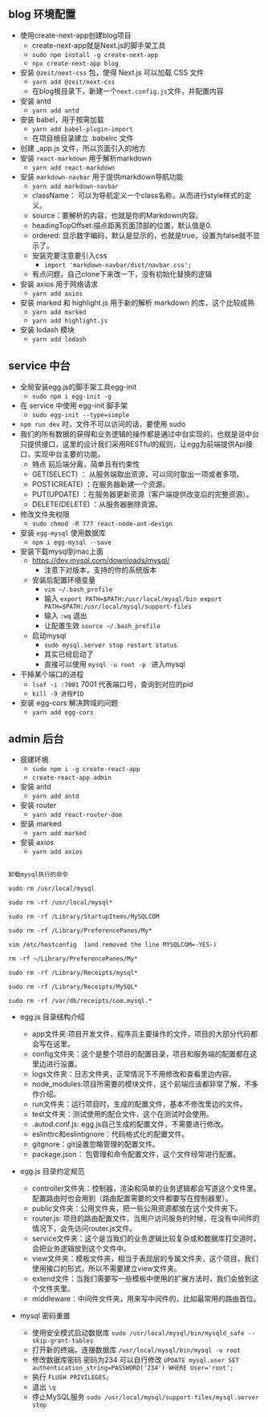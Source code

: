 ## blog 环境配置

* 使用create-next-app创建blog项目
    * create-next-app就是Next.js的脚手架工具
    * `sudo npm install -g create-next-app`
    * `npx create-next-app blog`
* 安装 `@zeit/next-css` 包，使得 Next.js 可以加载 CSS 文件
    * `yarn add @zeit/next-css`
    *  在blog根目录下，新建一个`next.config.js`文件，并配置内容
* 安装 antd
    * `yarn add antd `
* 安装 babel，用于按需加载
    * `yarn add babel-plugin-import`
    * 在项目根目录建立 .babelrc 文件
* 创建 _app.js 文件，所以页面引入的地方
* 安装 `react-markdown` 用于解析markdown
    * `yarn add react-markdown`
* 安装 `markdown-navbar` 用于提供markdown导航功能
    * `yarn add markdown-navbar`
    * className： 可以为导航定义一个class名称，从而进行style样式的定义。
    * source：要解析的内容，也就是你的Markdown内容。
    * headingTopOffset:描点距离页面顶部的位置，默认值是0.
    * ordered: 显示数字编码，默认是显示的，也就是true，设置为false就不显示了。
    * 安装完要注意要引入css
        * `import 'markdown-navbar/dist/navbar.css';`
    * 有点问题，自己clone下来改一下，没有初始化替换的逻辑
* 安装 axios 用于网络请求
    * `yarn add axios`
* 安装 marked 和 highlight.js 用于新的解析 markdown 的库，这个比较成熟
    * `yarn add marked`
    * `yarn add highlight.js`
* 安装 lodash 模块
    * `yarn add lodash`


## service 中台

* 全局安装egg.js的脚手架工具egg-init
    * `sudo npm i egg-init -g`
* 在 service 中使用 egg-init 脚手架
    * `sudo egg-init --type=simple`
* `npm run dev` 时，文件不可以访问的话，要使用 sudo
* 我们的所有数据的获得和业务逻辑的操作都是通过中台实现的，也就是说中台只提供接口，这里的设计我们采用RESTful的规则，让egg为前端提供Api接口，实现中台主要的功能。
    * 特点 前后端分离，简单且有约束性
    * GET(SELECT) ： 从服务端取出资源，可以同时取出一项或者多项。
    * POST(CREATE) ：在服务器新建一个资源。
    * PUT(UPDATE) ：在服务器更新资源（客户端提供改变后的完整资源）。
    * DELETE(DELETE) ：从服务器删除资源。
* 修改文件夹权限
    * `sudo chmod -R 777 react-node-ant-design`
* 安装 `egg-mysql` 使用数据库
    * `npm i egg-mysql --save`
* 安装下载mysql到mac上面
    * https://dev.mysql.com/downloads/mysql/
        * 注意下对版本，支持的你的系统版本
    * 安装后配置环境变量
        * `vim ~/.bash_profile`
        * 输入 `export PATH=$PATH:/usr/local/mysql/bin export PATH=$PATH:/usr/local/mysql/support-files`
        * 输入 `:wq` 退出
        * 让配置生效 `source ~/.bash_profile `
    * 启动mysql
        * `sudo mysql.server stop restart status`
        * 其实已经启动了
        * 直接可以使用 `mysql -u root -p ` 进入mysql
* 干掉某个端口的进程
    * `lsof -i :7001` 7001 代表端口号，查询到对应的pid
    * `kill -9 进程PID`
* 安装 egg-cors 解决跨域的问题
    * `yarn add egg-cors`


## admin 后台
* 搭建环境
    * `sudo npm i -g create-react-app`
    * `create-react-app admin`
* 安装 antd
    * `yarn add antd`
* 安装 router
    * `yarn add react-router-dom`
* 安装 marked
    * `yarn add marked`
* 安装 axios
    * `yarn add axios`

```

卸载mysql执行的命令

sudo rm /usr/local/mysql

sudo rm -rf /usr/local/mysql*

sudo rm -rf /Library/StartupItems/MySQLCOM

sudo rm -rf /Library/PreferencePanes/My*

vim /etc/hostconfig  (and removed the line MYSQLCOM=-YES-)

rm -rf ~/Library/PreferencePanes/My*

sudo rm -rf /Library/Receipts/mysql*

sudo rm -rf /Library/Receipts/MySQL*

sudo rm -rf /var/db/receipts/com.mysql.*

```


* egg.js 目录结构介绍
    * app文件夹:项目开发文件，程序员主要操作的文件，项目的大部分代码都会写在这里。
    * config文件夹：这个是整个项目的配置目录，项目和服务端的配置都在这里边进行设置。
    * logs文件夹：日志文件夹，正常情况下不用修改和查看里边内容。
    * node_modules:项目所需要的模块文件，这个前端应该都非常了解，不多作介绍。
    * run文件夹：运行项目时，生成的配置文件，基本不修改里边的文件。
    * test文件夹：测试使用的配合文件，这个在测试时会使用。
    * .autod.conf.js: egg.js自己生成的配置文件，不需要进行修改。
    * eslinttrc和eslintignore：代码格式化的配置文件。
    * gitgnore：git设置忽略管理的配置文件。
    * package.json： 包管理和命令配置文件，这个文件经常进行配置。

* egg.js 目录约定规范
    * controller文件夹：控制器，渲染和简单的业务逻辑都会写道这个文件里。配置路由时也会用到（路由配置需要的文件都要写在控制器里）。
    * public文件夹：公用文件夹，把一些公用资源都放在这个文件夹下。
    * router.js: 项目的路由配置文件，当用户访问服务的时候，在没有中间件的情况下，会先访问router.js文件。
    * service文件夹：这个是当我们的业务逻辑比较复杂或和数据库打交道时，会把业务逻辑放到这个文件中。
    * view文件夹：模板文件夹，相当于表现层的专属文件夹，这个项目，我们使用接口的形式，所以不需要建立view文件夹。
    * extend文件：当我们需要写一些模板中使用的扩展方法时，我们会放到这个文件夹里。
    * middleware：中间件文件夹，用来写中间件的，比如最常用的路由首位。



* mysql 密码重置
    * 使用安全模式启动数据库 `sudo /usr/local/mysql/bin/mysqld_safe --skip-grant-tables`
    * 打开新的终端，连接数据库 `/usr/local/mysql/bin/mysql -u root`
    * 修改数据库密码 密码为234 可以自行修改 `UPDATE mysql.user SET authentication_string=PASSWORD('234') WHERE User='root';`
    * 执行 `FLUSH PRIVILEGES;`
    * 退出 `\q`
    * 停止MySQL服务 `sudo /usr/local/mysql/support-files/mysql.server stop`